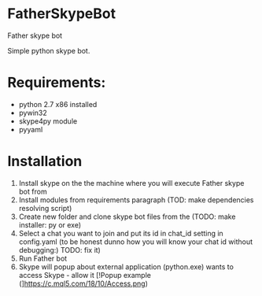 FatherSkypeBot
==============

Father skype bot

Simple python skype bot.

Requirements:
=============
  * python 2.7 x86 installed
  * pywin32
  * skype4py module
  * pyyaml
  
  
Installation
============
  
  1. Install skype on the the machine where you will execute Father skype bot from
  2. Install modules from requirements paragraph (TOD: make dependencies resolving script)
  3. Create new folder and clone skype bot files from the (TODO: make installer: py or exe)
  4. Select a chat you want to join and put its id in chat_id setting in config.yaml (to be honest dunno how you will know your chat id without debugging:) TODO: fix it)
  5. Run Father bot
  6. Skype will popup about external application (python.exe) wants to access Skype - allow it [!Popup example (]https://c.mql5.com/18/10/Access.png)
